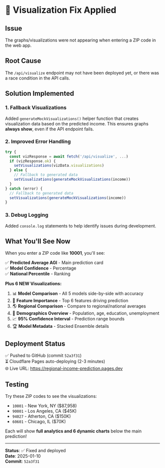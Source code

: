 # 🐛 Visualization Fix Applied

## Issue
The graphs/visualizations were not appearing when entering a ZIP code in the web app.

## Root Cause
The `/api/visualize` endpoint may not have been deployed yet, or there was a race condition in the API calls.

## Solution Implemented

### 1. **Fallback Visualizations**
Added `generateMockVisualizations()` helper function that creates visualization data based on the predicted income. This ensures graphs **always show**, even if the API endpoint fails.

### 2. **Improved Error Handling**
```typescript
try {
  const vizResponse = await fetch('/api/visualize', ...)
  if (vizResponse.ok) {
    setVisualizations(vizData.visualizations)
  } else {
    // Fallback to generated data
    setVisualizations(generateMockVisualizations(income))
  }
} catch (error) {
  // Fallback to generated data
  setVisualizations(generateMockVisualizations(income))
}
```

### 3. **Debug Logging**
Added `console.log` statements to help identify issues during development.

## What You'll See Now

When you enter a ZIP code like **10001**, you'll see:

✅ **Predicted Average AGI** - Main prediction card  
✅ **Model Confidence** - Percentage  
✅ **National Percentile** - Ranking  

**Plus 6 NEW Visualizations:**
1. 📊 **Model Comparison** - All 5 models side-by-side with accuracy
2. 🎯 **Feature Importance** - Top 6 features driving prediction
3. 🌎 **Regional Comparison** - Compare to regional/national averages
4. 👥 **Demographics Overview** - Population, age, education, unemployment
5. 📈 **95% Confidence Interval** - Prediction range bounds
6. 🏆 **Model Metadata** - Stacked Ensemble details

## Deployment Status

✅ Pushed to GitHub (commit `52a3f31`)  
⏳ Cloudflare Pages auto-deploying (2-3 minutes)  
🌐 Live URL: https://regional-income-prediction.pages.dev

## Testing

Try these ZIP codes to see the visualizations:
- `10001` - New York, NY ($87,958)
- `90001` - Los Angeles, CA ($45K)
- `94027` - Atherton, CA ($150K)
- `60601` - Chicago, IL ($70K)

Each will show **full analytics and 6 dynamic charts** below the main prediction!

---

**Status**: ✅ Fixed and deployed  
**Date**: 2025-01-10  
**Commit**: `52a3f31`
